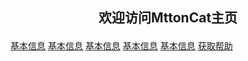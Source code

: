 ## **<p align="center">欢迎访问MttonCat主页</p>**
[基本信息]()    [基本信息]()   [基本信息]()   [基本信息]()   [基本信息]()   [获取帮助]()

